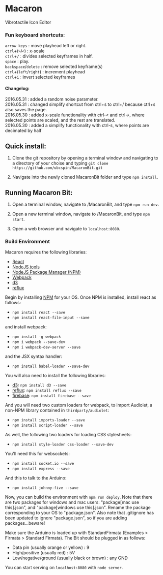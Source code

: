 # Macaron
Vibrotactile Icon Editor


### Fun keyboard shortcuts:

`arrow keys` : move playhead left or right.  
`ctrl`+(`>`/`<`) : x-scale  
`ctrl`+`/` : divides selected keyframes in half.  
`space` : play.  
`backspace`/`delete` : remove selected keyframe(s)  
`ctrl`+(`left`/`right`) : increment playhead  
`ctrl`+`i` : invert selected keyframes


#### Changelog:

2016.05.31 : added a random noise parameter.  
2016.05.31 : changed simplify shortcut from ctrl+s to ctrl+/ because ctrl+s also saves the page.  
2016.05.30 : added x-scale functionality with ctrl-< and ctrl->, where selected points are scaled, and the rest are translated.  
2016.05.30 : added a simplify functionality with ctrl-s, where points are decimated by half  

##

## Quick install:

1. Clone the git repository by opening a terminal window and navigating to a directory of your choise and typing `git clone https://github.com/ubcspin/MacaronBit.git`

2. Navigate into the newly cloned MacaronBit folder and type `npm install`.

## Running Macaron Bit:

1. Open a terminal window, navigate to /MacaronBit, and type `npm run dev`.

2. Open a new terminal window, navigate to /MacaronBit, and type `npm start`.

3. Open a web browser and navigate to `localhost:8080`.

### Build Environment

Macaron requires the following libraries:

 - [React][react]
 - [NodeJS tools][nodejs]
 - [NodeJS Package Manager (NPM)][npm]
 - [Webpack][webpack]
 - [d3][d3]
 - [reflux][reflux]

Begin by installing [NPM][npm] for your OS. Once NPM is installed, install react as follows:

 - `npm install react --save`
 - `npm install react-file-input --save`

and install webpack:

 - `npm install -g webpack`
 - `npm i webpack --save-dev`
 - `npm i webpack-dev-server --save`

and the JSX syntax handler:

- `npm install babel-loader --save-dev`

You will also need to install the following libraries:

- [d3][d3]: `npm install d3 --save`
- [reflux][reflux]: `npm install reflux --save`
- [firebase][firebase]: `npm install firebase --save`

And you will need two custom loaders for webpack, to import Audiolet, a non-NPM library contained in `thirdparty/audiolet`:

 - `npm install imports-loader --save`
 - `npm install script-loader --save`

 As well, the following two loaders for loading CSS stylesheets:

 - `npm install style-loader css-loader --save-dev`

You'll need this for websockets:

- `npm install socket.io --save`
- `npm install express --save`

And this to talk to the Arduino:

- `npm install johnny-five --save`

Now, you can build the environment with `npm run deploy`.
Note that there are two packages for windows and mac users: "package[mac use this].json", and "package[windows use this].json". Rename the package corresponding to your OS to "package.json". Also note that .gitignore has been updated to ignore "package.json", so if you are adding packages...beware!

Make sure the Arduino is loaded up with StandardFirmata (Examples > Firmata > Standard Firmata). The Bit should be plugged in as follows:

- Data pin (usually orange or yellow) : 9
- High/positive (usually red) : 5V
- Low/negative/ground (usually black or brown) : any GND

You can start serving on `localhost:8080` with `node server`.

[nodejs]: http://nodejs.org
[npm]: https://www.npmjs.org
[react]: http://facebook.github.io/react/
[webpack]: http://webpack.github.io
[d3]: http://d3js.org
[reflux]: https://github.com/spoike/refluxjs
[firebase]: https://www.firebase.com
